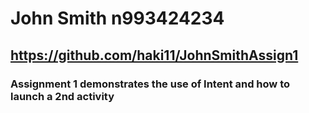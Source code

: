 # John Smith n993424234
## https://github.com/haki11/JohnSmithAssign1
### Assignment 1 demonstrates the use of Intent and how to launch a 2nd activity
